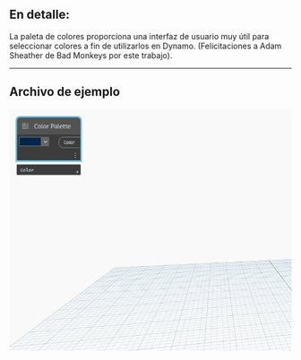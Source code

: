 ## En detalle:
La paleta de colores proporciona una interfaz de usuario muy útil para seleccionar colores a fin de utilizarlos en Dynamo. (Felicitaciones a Adam Sheather de Bad Monkeys por este trabajo).
___
## Archivo de ejemplo

![Color Palette.gif](./CoreNodeModels.Input.ColorPalette_img.gif)

